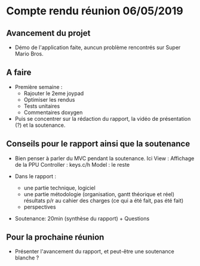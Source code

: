 # Compte rendu réunion 06/05/2019

## Avancement du projet

+ Démo de l'application faite, auncun problème rencontrés sur Super Mario Bros.

## A faire

+ Première semaine :
  + Rajouter le 2eme joypad
  + Optimiser les rendus
  + Tests unitaires
  + Commentaires doxygen
+ Puis se concentrer sur la rédaction du rapport, la vidéo de présentation (?) et la soutenance.

## Conseils pour le rapport ainsi que la soutenance

+ Bien penser à parler du MVC pendant la soutenance. Ici
  View : Affichage de la PPU
  Controller : keys.c/h
  Model : le reste

+ Dans le rapport :
  + une partie technique, logiciel
  + une partie métodologie (organisation, gantt théorique et réel)
    résultats p/r au cahier des charges (ce qui a été fait, pas été fait)
  + perspectives


+ Soutenance: 20min (synthèse du rapport) + Questions

## Pour la prochaine réunion

+ Présenter l'avancement du rapport, et peut-être une soutenance blanche ?
